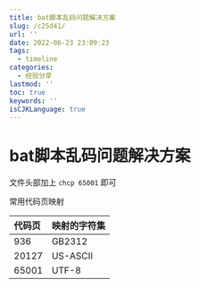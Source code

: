 ```yaml
---
title: bat脚本乱码问题解决方案
slug: /c25d41/
url: ''
date: 2022-06-23 23:09:23
tags:
  - timeline
categories:
  - 经验分享
lastmod: ''
toc: true
keywords: ''
isCJKLanguage: true
---
```

# bat脚本乱码问题解决方案

文件头部加上 `chcp 65001` 即可

常用代码页映射

| 代码页 | 映射的字符集 |
| :----- | :----------- |
| 936    | GB2312       |
| 20127  | US-ASCII     |
| 65001  | UTF-8        |